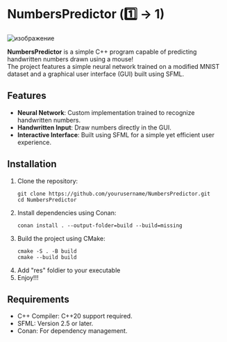# NumbersPredictor (1️⃣ -> 1)

![изображение](https://github.com/user-attachments/assets/6cf39218-8ce1-4ed3-813c-4ea4eb1c32e1)


**NumbersPredictor** is a simple C++ program capable of predicting handwritten numbers drawn using a mouse!  
The project features a simple neural network trained on a modified MNIST dataset and a graphical user interface (GUI) built using SFML.

## Features
- **Neural Network**: Custom implementation trained to recognize handwritten numbers.
- **Handwritten Input**: Draw numbers directly in the GUI.
- **Interactive Interface**: Built using SFML for a simple yet efficient user experience.

## Installation
1. Clone the repository:
   ```
   git clone https://github.com/yourusername/NumbersPredictor.git
   cd NumbersPredictor
   ```
2. Install dependencies using Conan:
   ```
   conan install . --output-folder=build --build=missing
   ```
3. Build the project using CMake:
   ```
   cmake -S . -B build
   cmake --build build
   ```
4. Add "res" foldier to your executable
5. Enjoy!!!
   
## Requirements
  - C++ Compiler: C++20 support required.
  - SFML: Version 2.5 or later.
  - Conan: For dependency management.
